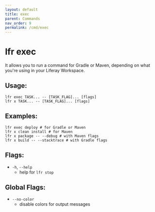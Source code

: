 ```yaml
---
layout: default
title: exec
parent: Commands
nav_order: 9
permalink: /cmd/exec
---
```


# lfr exec

It allows you to run a command for Gradle or Maven, depending on what you're using in your Liferay Workspace.

## Usage:
```shell
lfr exec TASK... -- [TASK_FLAG]... [flags]
lfr x TASK... -- [TASK_FLAG]... [flags]
```

## Examples:
```shell
lfr exec deploy # for Gradle or Maven
lfr x clean install # for Maven
lfr x package -- --debug # with Maven flags
lfr x build -- --stacktrace # with Gradle flags
```

## Flags:
- `-h`, `--help`
  - help for `lfr stop`

## Global Flags:
- `--no-color`
  - disable colors for output messages